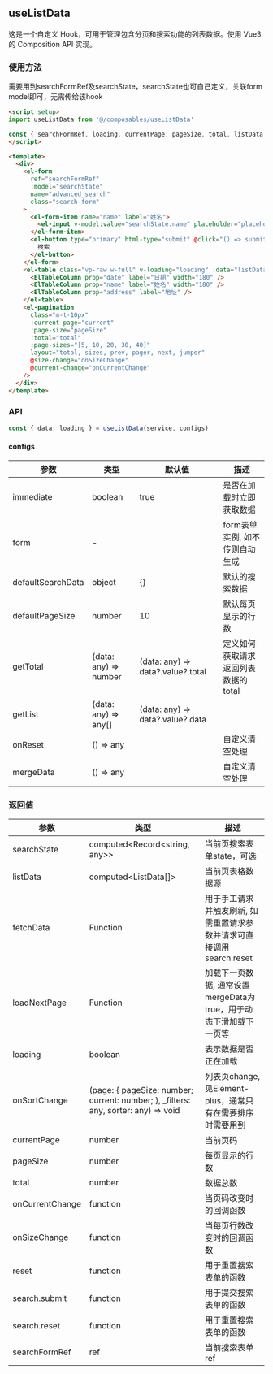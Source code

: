 ## useListData

这是一个自定义 Hook，可用于管理包含分页和搜索功能的列表数据。使用 Vue3 的 Composition API 实现。

### 使用方法
需要用到searchFormRef及searchState，searchState也可自己定义，关联form model即可，无需传给该hook
``` html
<script setup>
import useListData from '@/composables/useListData'

const { searchFormRef, loading, currentPage, pageSize, total, listData, onSizeChange, onCurrentChange, pagination } = useListData(fetchData)
</script>

<template>
  <div>
    <el-form
      ref="searchFormRef"
      :model="searchState"
      name="advanced_search"
      class="search-form"
    >
      <el-form-item name="name" label="姓名">
        <el-input v-model:value="searchState.name" placeholder="placeholder" />
      </el-form-item>
      <el-button type="primary" html-type="submit" @click="() => submit()">
        搜索
      </el-button>
    </el-form>
    <el-table class="vp-raw w-full" v-loading="loading" :data="listData">
      <ElTableColumn prop="date" label="日期" width="180" />
      <ElTableColumn prop="name" label="姓名" width="180" />
      <ElTableColumn prop="address" label="地址" />
    </el-table>
    <el-pagination
      class="m-t-10px"
      :current-page="current"
      :page-size="pageSize"
      :total="total"
      :page-sizes="[5, 10, 20, 30, 40]"
      layout="total, sizes, prev, pager, next, jumper"
      @size-change="onSizeChange"
      @current-change="onCurrentChange"
    />
  </div>
</template>
```

### API
```javascript
const { data, loading } = useListData(service, configs)
```

#### configs
| 参数              | 类型                  | 默认值                            | 描述                                |
| ----------------- | --------------------- | --------------------------------- | ----------------------------------- |
| immediate         | boolean               | true                              | 是否在加载时立即获取数据            |
| form              | -                     |                                   | form表单实例, 如不传则自动生成      |
| defaultSearchData | object                | {}                                | 默认的搜索数据                      |
| defaultPageSize   | number                | 10                                | 默认每页显示的行数                  |
| getTotal          | (data: any) => number | (data: any) => data?.value?.total | 定义如何获取请求返回列表数据的total |
| getList           | (data: any) => any[]  | (data: any) => data?.value?.data  |                                     | [] | 定义如何获取请求返回列表数据的total |
| onReset           | () => any             |                                   | 自定义清空处理                      |
| mergeData         | () => any             |                                   | 自定义清空处理                      |

### 返回值

| 参数            | 类型                                                                               | 描述                                                                 |
| --------------- | ---------------------------------------------------------------------------------- | -------------------------------------------------------------------- |
| searchState     | computed<Record<string, any>>                                                      | 当前页搜索表单state，可选                                            |
| listData        | computed<ListData[]>                                                               | 当前页表格数据源                                                     |
| fetchData       | Function                                                                           | 用于手工请求并触发刷新, 如需重置请求参数并请求可直接调用search.reset |
| loadNextPage    | Function                                                                           | 加载下一页数据, 通常设置mergeData为true，用于动态下滑加载下一页等    |
| loading         | boolean                                                                            | 表示数据是否正在加载                                                 |
| onSortChange    | (page: { pageSize: number; current: number; }, _filters: any, sorter: any) => void | 列表页change, 见Element-plus，通常只有在需要排序时需要用到           |
| currentPage     | number                                                                             | 当前页码                                                             |
| pageSize        | number                                                                             | 每页显示的行数                                                       |
| total           | number                                                                             | 数据总数                                                             |
| onCurrentChange | function                                                                           | 当页码改变时的回调函数                                               |
| onSizeChange    | function                                                                           | 当每页行数改变时的回调函数                                           |
| reset           | function                                                                           | 用于重置搜索表单的函数                                               |
| search.submit   | function                                                                           | 用于提交搜索表单的函数                                               |
| search.reset    | function                                                                           | 用于重置搜索表单的函数                                               |
| searchFormRef   | ref                                                                                | 当前搜索表单ref                                                      |
